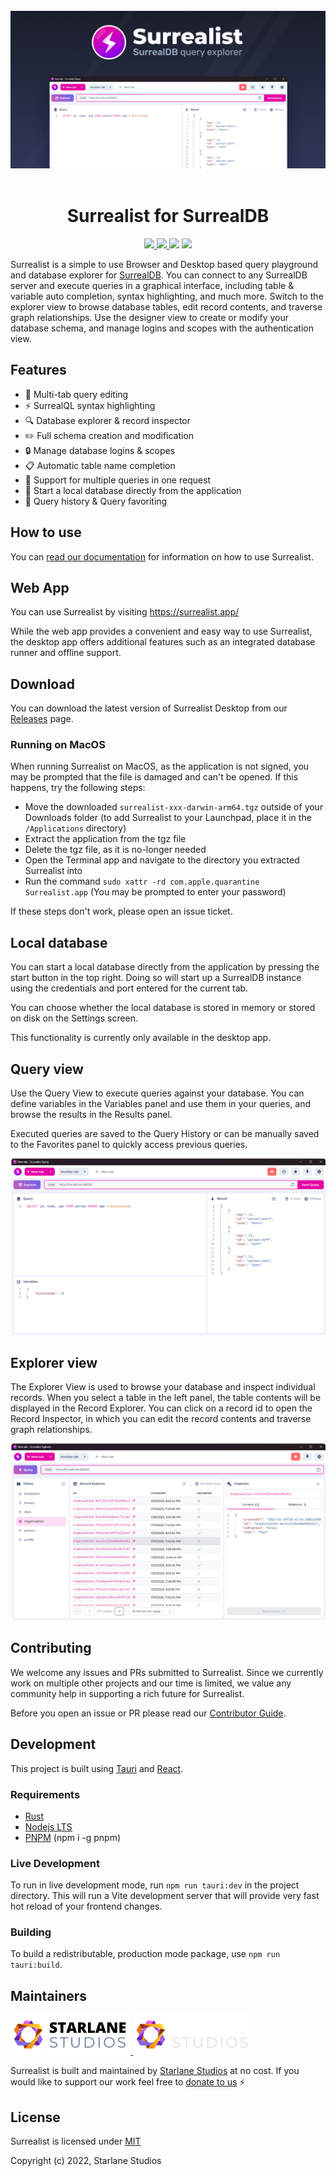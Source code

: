 <br>

<div align="center">
	<img src=".github/branding/banner.png">
</div>

<br>

<h1 align="center">
	Surrealist for SurrealDB
</h1>

<p align="center">
  <a href="https://github.com/StarlaneStudios/surrealist/blob/master/LICENSE">
    <img src="https://img.shields.io/github/license/StarlaneStudios/surrealist"> 
  </a>
  <a href="https://discord.gg/exaQDX2">
  	<img src="https://img.shields.io/discord/414532188722298881">
  </a>
  <img src="https://img.shields.io/github/repo-size/StarlaneStudios/surrealist">
  <img src="https://img.shields.io/github/contributors/StarlaneStudios/surrealist">
</p>

Surrealist is a simple to use Browser and Desktop based query playground and database explorer for [SurrealDB](https://surrealdb.com/). You can connect to any SurrealDB server and execute queries in a graphical interface, including table & variable auto completion, syntax highlighting, and much more. Switch to the explorer view to browse database tables, edit record contents, and traverse graph relationships. Use the designer view to create or modify your database schema, and manage logins and scopes with the authentication view.

## Features
- 📌 Multi-tab query editing
- ⚡ SurrealQL syntax highlighting
- 🔍 Database explorer & record inspector
- ✏️ Full schema creation and modification
- 🔒 Manage database logins & scopes
- 📋 Automatic table name completion
- 💫 Support for multiple queries in one request
- 🔭 Start a local database directly from the application
- 📜 Query history & Query favoriting

## How to use
You can [read our documentation](https://surrealist.starlane.studio/) for information on how to use Surrealist.

## Web App
You can use Surrealist by visiting https://surrealist.app/

While the web app provides a convenient and easy way to use Surrealist, the desktop app offers additional features such as an integrated database runner and offline support.

## Download
You can download the latest version of Surrealist Desktop from our [Releases](https://github.com/StarlaneStudios/Surrealist/releases) page.

### Running on MacOS
When running Surrealist on MacOS, as the application is not signed, you may be prompted that the file is damaged and can't be opened. If this happens, try the following steps:

- Move the downloaded `surrealist-xxx-darwin-arm64.tgz` outside of your Downloads folder (to add Surrealist to your Launchpad, place it in the `/Applications` directory)
- Extract the application from the tgz file
- Delete the tgz file, as it is no-longer needed
- Open the Terminal app and navigate to the directory you extracted Surrealist into
- Run the command `sudo xattr -rd com.apple.quarantine Surrealist.app` (You may be prompted to enter your password)

If these steps don't work, please open an issue ticket.

## Local database
You can start a local database directly from the application by pressing the start button in the top right. Doing so will start up a SurrealDB instance using the credentials and port entered for the current tab.

You can choose whether the local database is stored in memory or stored on disk on the Settings screen.

This functionality is currently only available in the desktop app.

## Query view
Use the Query View to execute queries against your database. You can define variables in the Variables panel and use them in your queries, and browse the results in the Results panel.

Executed queries are saved to the Query History or can be manually saved to the Favorites panel to quickly access previous queries.

![Query View](.github/branding/query-view.png)

## Explorer view
The Explorer View is used to browse your database and inspect individual records. When you select a table in the left panel, the table contents will be displayed in the Record Explorer. You can click on a record id to open the Record Inspector, in which you can edit the record contents and traverse graph relationships.

![Explorer View](.github/branding/explorer-view.png)

## Contributing
We welcome any issues and PRs submitted to Surrealist. Since we currently work on multiple other projects and our time is limited, we value any community help in supporting a rich future for Surrealist.

Before you open an issue or PR please read our [Contributor Guide](CONTRIBUTING.md).

## Development
This project is built using [Tauri](https://tauri.app) and [React](https://reactjs.org/).

### Requirements
- [Rust](https://www.rust-lang.org/tools/install)
- [Nodejs LTS](https://nodejs.org/en/)
- [PNPM](https://pnpm.io/) (npm i -g pnpm)

### Live Development

To run in live development mode, run `npm run tauri:dev` in the project directory. This will run a Vite development
server that will provide very fast hot reload of your frontend changes.

### Building

To build a redistributable, production mode package, use `npm run tauri:build`.

## Maintainers
<a href="https://starlane.studio#gh-light-mode-only">
  <img src=".github/branding/starlane-dark.png" height="64">
</a>
<a href="https://starlane.studio#gh-dark-mode-only">
  <img src=".github/branding/starlane-light.png" height="64">
</a>

Surrealist is built and maintained by <a href="https://starlane.studio/">Starlane Studios</a> at no cost. If you would like to support our work feel free to [donate to us](https://paypal.me/ExodiusStudios) ⚡

## License

Surrealist is licensed under [MIT](LICENSE)

Copyright (c) 2022, Starlane Studios
